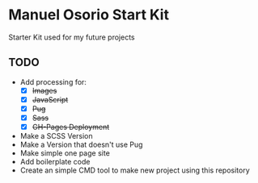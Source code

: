 # Manuel Osorio Start Kit
Starter Kit used for my future projects
## TODO
* Add processing for:
    - [x] ~~Images~~
    - [x] ~~JavaScript~~
    - [x] ~~Pug~~
    - [x] ~~Sass~~
    - [x] ~~GH-Pages Deployment~~
* Make a SCSS Version
* Make a Version that doesn't use Pug
* Make simple one page site
* Add boilerplate code
* Create an simple CMD tool to make new project using this repository
